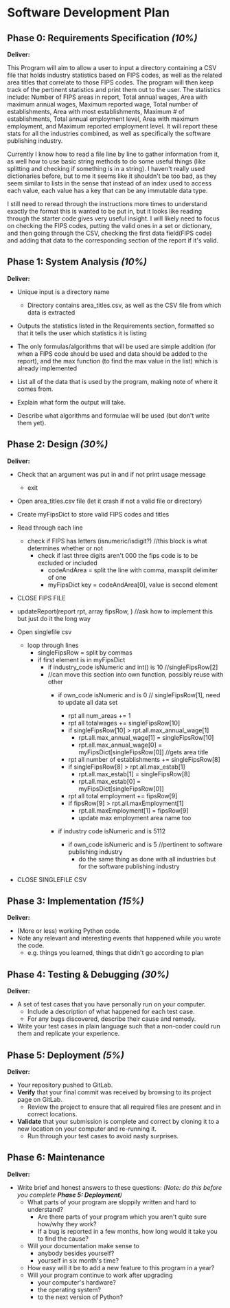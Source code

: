 # Software Development Plan

## Phase 0: Requirements Specification *(10%)*

**Deliver:**

This Program will aim to allow a user to input a directory containing a CSV file that
holds industry statistics based on FIPS codes, as well as the related area titles that 
correlate to those FIPS codes. The program will then keep track of the pertinent statistics
and print them out to the user. The statistics include: Number of FIPS areas in report, Total annual wages, 
Area with maximum annual wages, Maximum reported wage, Total number of establishments, Area with most 
establishments, Maximum # of establishments, Total annual employment level, Area with maximum employment, and 
Maximum reported employment level. It will report these stats for all the industries combined, as well as 
specifically the software publishing industry.


Currently I know how to read a file line by line to gather information from it, as  well how to use basic string
methods to do some useful things (like splitting and checking if something is in a string). I haven't really used
dictionaries before, but to me it seems like it shouldn't be too bad, as they seem similar to lists in the sense
that instead of an index used to access each value, each value has a key that can be any immutable data type.

I still need to reread through the instructions more times to understand exactly the format this is wanted to be
put in, but it looks like reading through the starter code gives very useful insight. I will likely need to focus
on checking the FIPS codes, putting the valid ones in a set or dictionary, and then going through the CSV, checking
the first data field(FIPS code) and adding that data to the corresponding section of the report if it's valid.


## Phase 1: System Analysis *(10%)*

**Deliver:**
* Unique input is a directory name
  * Directory contains area_titles.csv, as well as the CSV file from which data is extracted

* Outputs the statistics listed in the Requirements section, formatted so that it tells
the user which statistics it is listing

* The only formulas/algorithms that will be used are simple addition (for when a FIPS code should be used
and data should be added to the report), and the max function (to find the max value in the list) which is already
implemented


* List all of the data that is used by the program, making note of where it comes from.
* Explain what form the output will take.
* Describe what algorithms and formulae will be used (but don't write them yet).


## Phase 2: Design *(30%)*

**Deliver:**
* Check that an argument was put in and if not print usage message
  * exit

* Open area_titles.csv file (let it crash if not a valid file or directory)
* Create myFipsDict to store valid FIPS codes and titles
* Read through each line
  * check if FIPS has letters (isnumeric/isdigit?) //this block is what determines whether or not
    * check if last three digits aren't 000          the fips code is to be excluded or included
      * codeAndArea = split the line with comma, maxsplit delimiter of one
      * myFipsDict key = codeAndArea[0], value is second element
* CLOSE FIPS FILE

* updateReport(report rpt, array fipsRow, ) //ask how to implement this but just do it the long way

* Open singlefile csv
  * loop through lines
    * singleFipsRow = split by commas
    * if first element is in myFipsDict
      * if industry_code isNumeric and int() is 10 //singleFipsRow[2]
      * //can move this section into own function, possibly reuse with other
        * if own_code isNumeric and is 0 // singleFipsRow[1], need to update all data set
          * rpt all num_areas += 1
          * rpt all totalwages += singleFipsRow[10]
          * if singleFipsRow[10] > rpt.all.max_annual_wage[1]
            * rpt.all.max_annual_wage[1] = singleFipsRow[10] 
            * rpt.all.max_annual_wage[0] = myFipsDict[singleFipsRow[0]] //gets area title
          * rpt all number of establishments += singleFipsRow[8]
          * if singleFipsRow[8] > rpt.all.max_estab[1]
            * rpt.all.max_estab[1] = singleFipsRow[8]
            * rpt.all.max_estab[0] = myFipsDict[singleFipsRow[0]]
          * rpt all total employment += fipsRow[9]
          * if fipsRow[9] > rpt.all.maxEmployment[1]
            * rpt.all.maxEmployment[1] = fipsRow[9]
            * update max employment area name too
      
        * if industry code isNumeric and is 5112
          * if own_code isNumeric and is 5 //pertinent to software publishing industry
            * do the same thing as done with all industries but for the software publishing industry
* CLOSE SINGLEFILE CSV


## Phase 3: Implementation *(15%)*

**Deliver:**

*   (More or less) working Python code.
*   Note any relevant and interesting events that happened while you wrote the code.
    *   e.g. things you learned, things that didn't go according to plan


## Phase 4: Testing & Debugging *(30%)*

**Deliver:**

*   A set of test cases that you have personally run on your computer.
    *   Include a description of what happened for each test case.
    *   For any bugs discovered, describe their cause and remedy.
*   Write your test cases in plain language such that a non-coder could run them and replicate your experience.


## Phase 5: Deployment *(5%)*

**Deliver:**

*   Your repository pushed to GitLab.
*   **Verify** that your final commit was received by browsing to its project page on GitLab.
    *   Review the project to ensure that all required files are present and in correct locations.
*   **Validate** that your submission is complete and correct by cloning it to a new location on your computer and re-running it.
    *   Run through your test cases to avoid nasty surprises.


## Phase 6: Maintenance

**Deliver:**

*   Write brief and honest answers to these questions: *(Note: do this before you complete **Phase 5: Deployment**)*
    *   What parts of your program are sloppily written and hard to understand?
        *   Are there parts of your program which you aren't quite sure how/why they work?
        *   If a bug is reported in a few months, how long would it take you to find the cause?
    *   Will your documentation make sense to
        *   anybody besides yourself?
        *   yourself in six month's time?
    *   How easy will it be to add a new feature to this program in a year?
    *   Will your program continue to work after upgrading
        *   your computer's hardware?
        *   the operating system?
        *   to the next version of Python?
